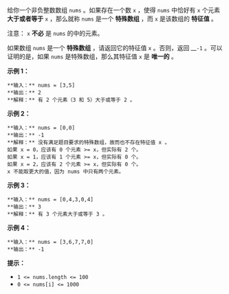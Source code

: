 给你一个非负整数数组 `nums` 。如果存在一个数 `x` ，使得 `nums` 中恰好有 `x` 个元素 **大于或者等于** `x` ，那么就称
`nums` 是一个 **特殊数组** ，而 `x` 是该数组的 **特征值** 。

注意： `x` **不必** 是 `nums` 的中的元素。

如果数组 `nums` 是一个 **特殊数组** ，请返回它的特征值 `x` 。否则，返回 __`-1` 。可以证明的是，如果 `nums`
是特殊数组，那么其特征值 `x` 是 **唯一的** 。



**示例 1：**

    
    
    **输入：** nums = [3,5]
    **输出：** 2
    **解释：** 有 2 个元素（3 和 5）大于或等于 2 。
    

**示例 2：**

    
    
    **输入：** nums = [0,0]
    **输出：** -1
    **解释：** 没有满足题目要求的特殊数组，故而也不存在特征值 x 。
    如果 x = 0，应该有 0 个元素 >= x，但实际有 2 个。
    如果 x = 1，应该有 1 个元素 >= x，但实际有 0 个。
    如果 x = 2，应该有 2 个元素 >= x，但实际有 0 个。
    x 不能取更大的值，因为 nums 中只有两个元素。

**示例 3：**

    
    
    **输入：** nums = [0,4,3,0,4]
    **输出：** 3
    **解释：** 有 3 个元素大于或等于 3 。
    

**示例 4：**

    
    
    **输入：** nums = [3,6,7,7,0]
    **输出：** -1
    



**提示：**

  * `1 <= nums.length <= 100`
  * `0 <= nums[i] <= 1000`

